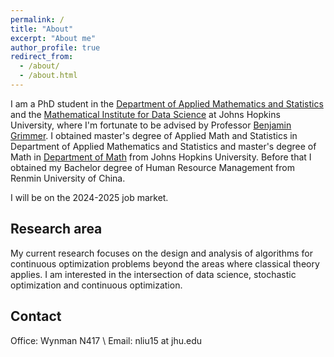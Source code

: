 ```yaml
---
permalink: /
title: "About"
excerpt: "About me"
author_profile: true
redirect_from: 
  - /about/
  - /about.html
---
```

I am a PhD student in the [Department of Applied Mathematics and Statistics](https://engineering.jhu.edu/ams/) and the [Mathematical Institute for Data Science](https://www.minds.jhu.edu/) at Johns Hopkins University, where I'm fortunate to be advised by Professor [Benjamin Grimmer](https://www.ams.jhu.edu/~grimmer/). I obtained master's degree of Applied Math and Statistics in Department of Applied Mathematics and Statistics and master's degree of Math in [Department of Math](https://mathematics.jhu.edu/) from Johns Hopkins University. Before that I obtained my Bachelor degree of Human Resource Management from Renmin University of China.

I will be on the 2024-2025 job market.


Research area
------
My current research focuses on the design and analysis of algorithms for continuous optimization problems beyond the areas where classical theory applies. I am interested in the intersection of data science, stochastic optimization and continuous optimization.


Contact
------
Office: Wynman N417 \\
Email: nliu15 at jhu.edu
